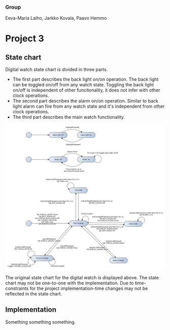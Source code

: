 
### Group

Eeva-Maria Laiho, Jarkko Kovala, Paavo Hemmo

# Project 3

## State chart

Digital watch state chart is divided in three parts. 
* The first part describes the back light on/on operation. The back light can be toggled on/off from any watch state. Toggling the back light on/off is independent of other funcitonality, it does not infer with other clock operations.
* The second part describes the alarm on/on operation. Similar to back light alarm can fire from any watch state and it's independent from other clock operations.
* The third part describes the main watch functionality.

![Digital watch](./digital_watch.png)

The original state chart for the digital watch is displayed above. The state chart may not be one-to-one with the implementation. Due to time-constraints for the project implementation-time changes may not be reflected in the state chart. 

## Implementation

Something something something.
